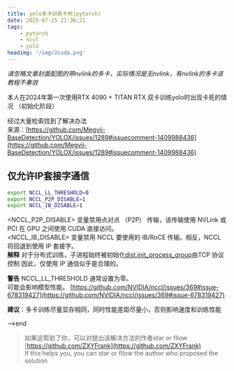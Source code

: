 ```yaml
---
title: yolo多卡训练卡死(pytorch)
date: 2025-07-15 21:36:21
tags:
    - pytorch
    - nccl
    - yolo
headimg: '/img/2cuda.png'
---
```


*请忽略文章封面配图的带nvlink的多卡，实际情况是无nvlink，有nvlink的多卡该教程不奏效*

<!-- more -->

本人在2024年第一次使用RTX 4090 + TITAN RTX 双卡训练yolo时出现卡死的情况
（初始化阶段） 

经过大量检索找到了解决办法  
来源：[https://github.com/Megvii-BaseDetection/YOLOX/issues/1289#issuecomment-1409988436](https://github.com/Megvii-BaseDetection/YOLOX/issues/1289#issuecomment-1409988436)
## 仅允许IP套接字通信

```bash
export NCCL_LL_THRESHOLD=0
export NCCL_P2P_DISABLE=1
export NCCL_IB_DISABLE=1
```
<NCCL_P2P_DISABLE> 变量禁用点对点 （P2P） 传输，该传输使用 NVLink 或 PCI 在 GPU 之间使用 CUDA 直接访问。  
<NCCL_IB_DISABLE> 变量禁用 NCCL 要使用的 IB/RoCE 传输。相反，NCCL 将回退到使用 IP 套接字。  
**解释**
对于分布式训练，子进程始终被初始化[dist.init_process_group](https://github.com/Megvii-BaseDetection/YOLOX/blob/f5331eaac5c03f73f59274522fe0507a030c5386/yolox/core/launch.py#L186-L190)由TCP 协议控制
因此，仅使用 IP 通信似乎是合理的。 

**警告**
NCCL_LL_THRESHOLD 通常设置为零。  
可能会影响模型性能。
[https://github.com/NVIDIA/nccl/issues/369#issue-678319427](https://github.com/NVIDIA/nccl/issues/369#issue-678319427)  

**建议**：多卡训练尽量显存相同，同时性能差距尽量小，否则影响速度和训练性能

-->end

>如果这帮助了你，可以对提出该解决方法的作者star or fllow [https://github.com/ZXYFrank](https://github.com/ZXYFrank)  
If this helps you, you can star or fllow the author who proposed the solution